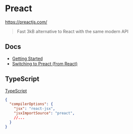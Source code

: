 # Preact

https://preactjs.com/

> Fast 3kB alternative to React with the same modern API

## Docs

* [Getting Started](https://preactjs.com/guide/v10/getting-started/)
* [Switching to Preact (from React)](https://preactjs.com/guide/v10/switching-to-preact/)

## TypeScript

[TypeScript](https://preactjs.com/guide/v10/typescript/)

```json
{
  "compilerOptions": {
    "jsx": "react-jsx",
    "jsxImportSource": "preact",
    //...
  }
}
```


